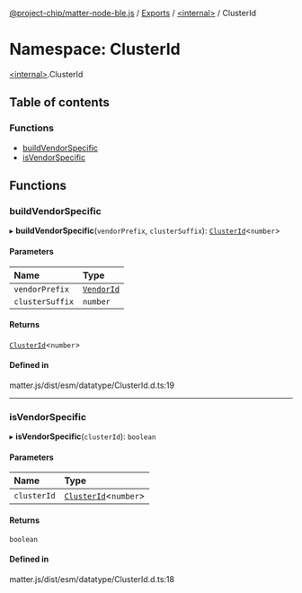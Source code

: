 [@project-chip/matter-node-ble.js](../README.md) / [Exports](../modules.md) / [\<internal\>](internal_.md) / ClusterId

# Namespace: ClusterId

[\<internal\>](internal_.md).ClusterId

## Table of contents

### Functions

- [buildVendorSpecific](internal_.ClusterId.md#buildvendorspecific)
- [isVendorSpecific](internal_.ClusterId.md#isvendorspecific)

## Functions

### buildVendorSpecific

▸ **buildVendorSpecific**(`vendorPrefix`, `clusterSuffix`): [`ClusterId`](internal_.md#clusterid)\<`number`\>

#### Parameters

| Name | Type |
| :------ | :------ |
| `vendorPrefix` | [`VendorId`](internal_.md#vendorid) |
| `clusterSuffix` | `number` |

#### Returns

[`ClusterId`](internal_.md#clusterid)\<`number`\>

#### Defined in

matter.js/dist/esm/datatype/ClusterId.d.ts:19

___

### isVendorSpecific

▸ **isVendorSpecific**(`clusterId`): `boolean`

#### Parameters

| Name | Type |
| :------ | :------ |
| `clusterId` | [`ClusterId`](internal_.md#clusterid)\<`number`\> |

#### Returns

`boolean`

#### Defined in

matter.js/dist/esm/datatype/ClusterId.d.ts:18
